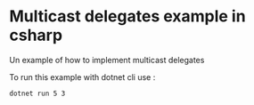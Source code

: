 # Multicast delegates example in csharp

Un example of how to implement multicast delegates 

To run this example with dotnet cli use : 
```
dotnet run 5 3
```

